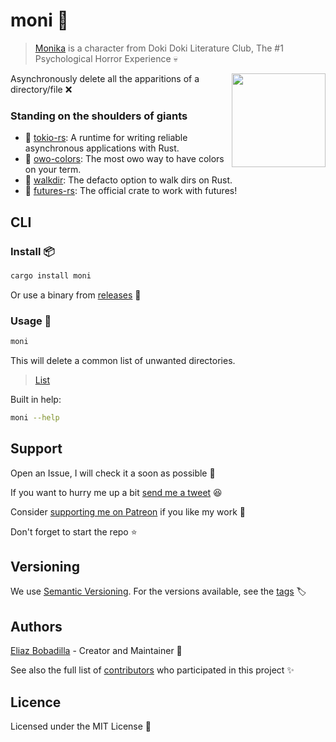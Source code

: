 # moni 💖

> [Monika](https://doki-doki-literature-club.fandom.com/wiki/Monika_(DDLC)) is a
> character from Doki Doki Literature Club, The #1 Psychological Horror
> Experience 💀

<img align="right" src="https://user-images.githubusercontent.com/71897736/161859124-10ce7b63-7827-443d-baf9-a272a4c67058.png" height="150px">

Asynchronously delete all the apparitions of a directory/file ❌

### Standing on the shoulders of giants

- 🗼 [tokio-rs](https://github.com/tokio-rs/tokio): A runtime for writing
  reliable asynchronous applications with Rust.
- 🤗 [owo-colors](https://github.com/jam1garner/owo-colors): The most owo way to
  have colors on your term.
- 🚶 [walkdir](https://github.com/BurntSushi/walkdir): The defacto option to walk
  dirs on Rust.
- 🔮 [futures-rs](https://github.com/rust-lang/futures-rs): The official crate to
  work with futures!

## CLI

### Install 📦

```sh
cargo install moni
```

Or use a binary from
[releases](https://github.com/UltiRequiem/moni/releases/latest) 🤖

### Usage 🏏

```sh
moni
```

This will delete a common list of unwanted directories.

> [List](./src/lib.rs#L6)

Built in help:

```sh
moni --help
```

## Support

Open an Issue, I will check it a soon as possible 👀

If you want to hurry me up a bit
[send me a tweet](https://twitter.com/UltiRequiem) 😆

Consider [supporting me on Patreon](https://patreon.com/UltiRequiem) if you like
my work 🙏

Don't forget to start the repo ⭐

## Versioning

We use [Semantic Versioning](http://semver.org). For the versions available, see
the [tags](https://github.com/UltiRequiem/moni/tags) 🏷️

## Authors

[Eliaz Bobadilla](https://ultirequiem.com) - Creator and Maintainer 💪

See also the full list of
[contributors](https://github.com/UltiRequiem/moni/contributors) who
participated in this project ✨

## Licence

Licensed under the MIT License 📄
